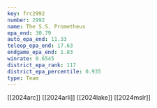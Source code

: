 ```yaml
---
key: frc2992
number: 2992
name: The S.S. Prometheus
epa_end: 30.79
auto_epa_end: 11.33
teleop_epa_end: 17.63
endgame_epa_end: 1.83
winrate: 0.6545
district_epa_rank: 117
district_epa_percentile: 0.935
type: Team
---
```

[[2024arc]]
[[2024arli]]
[[2024lake]]
[[2024mslr]]
